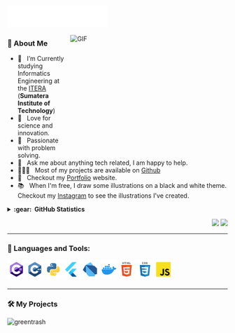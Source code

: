 <img src="images/svg/header.svg"></img>

<img align="right" alt="GIF" src="https://raw.githubusercontent.com/riecho14/riecho14/main/tenor.gif" height="260px" width="360px"/>

### 🧐 About Me
- 🔭 &nbsp; I’m Currently studying Informatics Engineering at the [ITERA](https://www.itera.ac.id/) (**Sumatera Institute of Technology**)
- 💓 &nbsp; Love for science and innovation.
- 🌱 &nbsp; Passionate with problem solving.
- 💬 &nbsp; Ask me about anything tech related, I am happy to help.
- 👨🏻‍💻 &nbsp; Most of my projects are available on [Github](https://github.com/riecho14?tab=repositories)
- 📝 &nbsp; Checkout my [Portfolio](https://riecho14.github.io/Iecho-Portfolio/#) website.
- 📚 &nbsp; When I'm free, I draw some illustrations on a black and white theme. Checkout my [Instagram](https://www.instagram.com/iechoartwork/) to see the illustrations I've created.

<details>
  <summary><b>:gear: &nbsp;GitHub Statistics</b></summary>
  <br>
  <p align="center">
      <img height="140px" src="https://github-readme-streak-stats.herokuapp.com/?user=riecho14&hide_border=true&theme=tokyonight" />
  </p>
  <p align="center">
      <img height="120px" src="https://github-readme-stats.vercel.app/api?username=riecho14&hide_title=true&hide_border=true&show_icons=true&include_all_commits=true&count_private=true&line_height=21&theme=tokyonight" /> <img height="120px" src="https://github-readme-stats.vercel.app/api/top-langs/?username=riecho14&hide=html&hide_title=true&hide_border=true&layout=compact&langs_count=8&theme=tokyonight" />
  </p>
</details>

<p align="right">
<img src="https://komarev.com/ghpvc/?username=riecho14&style=plastic&label=Views"><img>
<img src="https://badges.pufler.dev/visits/riecho14/riecho14?color=black&logo=github" />
</p>

<hr>

### 🧠 Languages and Tools:
<p align="center">
  <a href="https://www.cprogramming.com/" target="_blank"> <img align="left" src="https://raw.githubusercontent.com/riecho14/README_icons/main/language_and_tools/square/c%23/c%23.svg" alt="C#" height="42px"/> </a>
  <a href="https://www.cplusplus.com/" target="_blank"> <img align="left" src="https://raw.githubusercontent.com/riecho14/README_icons/main/language_and_tools/square/c%2B%2B/c%2B%2B.svg" alt="C++" height="42px"/> </a>
  <a href="https://www.python.org/" target="_blank"> <img align="left" src="https://raw.githubusercontent.com/riecho14/README_icons/main/language_and_tools/square/python/python.svg" alt="Python" height="42px"/> </a>
  <a href="https://flutter.dev/" target="_blank"> <img align="left" src="https://raw.githubusercontent.com/riecho14/README_icons/main/language_and_tools/square/flutter/flutter.svg" alt="Flutter" height="42px"/> </a>
  <a href="https://dart.dev/" target="_blank"> <img align="left" src="https://raw.githubusercontent.com/riecho14/README_icons/main/language_and_tools/square/dart/dart.svg" alt="Dart" height="42px"/> </a>
  <a href="https://www.docker.com/" target="_blank"> <img align="left" src="https://raw.githubusercontent.com/riecho14/README_icons/main/language_and_tools/square/docker/docker.svg" alt="Docker" height="42px"/> </a>
  <a href="https://html.com/" target="_blank"> <img align="left" src="https://raw.githubusercontent.com/riecho14/README_icons/main/language_and_tools/square/html/html.svg" alt="HTML" height="42px"/> </a>
  <a href="https://developer.mozilla.org/en-US/docs/Web/CSS?retiredLocale=id" target="_blank"> <img align="left" src="https://raw.githubusercontent.com/riecho14/README_icons/main/language_and_tools/square/css/css.svg" alt="CSS" height="42px"/> </a>
  <a href="https://www.javascript.com/" target="_blank"> <img align="left" src="https://raw.githubusercontent.com/riecho14/README_icons/main/language_and_tools/square/javascript/javascript.svg" alt="Javascript" height="42px"/> </a>
  </p>

<br>
<br>
<br>
<hr>

### 🛠️ My Projects
<a href="https://github.com/riecho14/Green-Trash" target="_blank"> <img alt="greentrash" src="https://raw.githubusercontent.com/riecho14/Green-Trash/main/logo.png" height="68" align="left"> </a>
